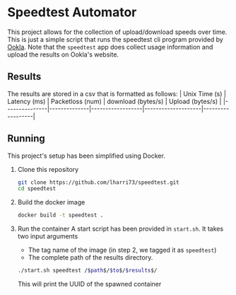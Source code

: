 # Speedtest Automator
This project allows for the collection of upload/download speeds over time. 
This is just a simple script that runs the speedtest cli program provided
by [Ookla](https://www.speedtest.net/apps/cli). Note that the `speedtest` app 
does collect usage information and upload the results on Ookla's website. 

## Results
The results are stored in a csv that is formatted as follows:
| Unix Time (s) | Latency (ms) | Packetloss (num) | download (bytes/s) | Upload (bytes/s) |
|---------------|--------------|------------------|--------------------|------------------|

## Running
This project's setup has been simplified using Docker. 
1. Clone this repository
	```bash
	git clone https://github.com/lharri73/speedtest.git
	cd speedtest
	```

1. Build the docker image
	```bash
	docker build -t speedtest .
	```

1. Run the container
	A start script has been provided in `start.sh`. It takes two input arguments
	- The tag name of the image (in step 2, we tagged it as `speedtest`)
	- The complete path of the results directory.
	```bash
	./start.sh speedtest /$path$/$to$/$results$/
	```
	This will print the UUID of the spawned container



